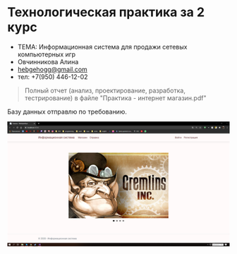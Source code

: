 # Технологическая практика за 2 курс
- ТЕМА: Информационная система для продажи сетевых компьютерных игр
- Овчинникова Алина 
- hebgehogg@gmail.com
- тел: +7(950) 446-12-02

> Полный отчет (анализ, проектирование, разработка, тестрирование) в файле "Практика - интернет магазин.pdf"

Базу данных отправлю по требованию.

![Скриншот интерфейса](https://github.com/hebgehogg/TechnologicalPractice/blob/master/interface.png)
